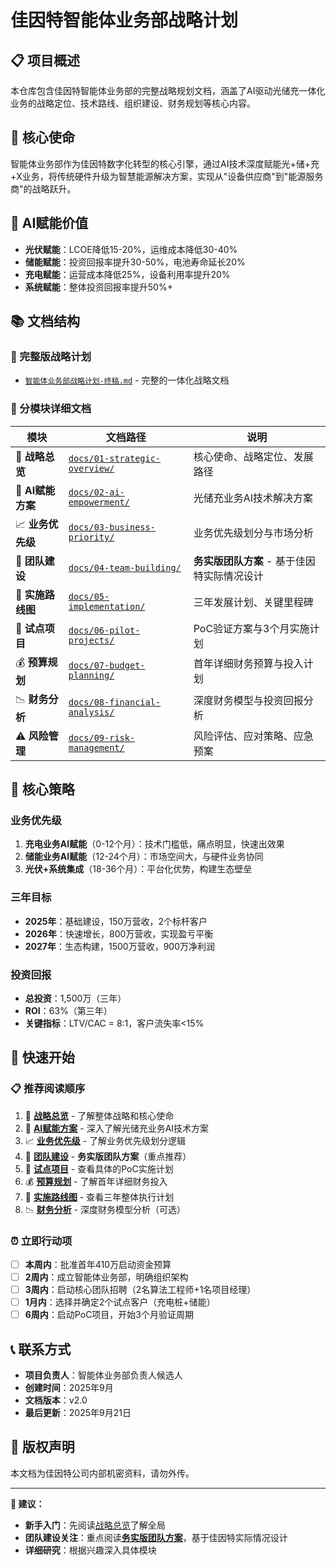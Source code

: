 # 佳因特智能体业务部战略计划

## 📋 项目概述

本仓库包含佳因特智能体业务部的完整战略规划文档，涵盖了AI驱动光储充一体化业务的战略定位、技术路线、组织建设、财务规划等核心内容。

## 🎯 核心使命
智能体业务部作为佳因特数字化转型的核心引擎，通过AI技术深度赋能光+储+充+X业务，将传统硬件升级为智慧能源解决方案，实现从"设备供应商"到"能源服务商"的战略跃升。

## 🔋 AI赋能价值
- **光伏赋能**：LCOE降低15-20%，运维成本降低30-40%
- **储能赋能**：投资回报率提升30-50%，电池寿命延长20%
- **充电赋能**：运营成本降低25%，设备利用率提升20%
- **系统赋能**：整体投资回报率提升50%+

## 📚 文档结构

### 📖 完整版战略计划
- [`智能体业务部战略计划-终稿.md`](./智能体业务部战略计划-终稿.md) - 完整的一体化战略文档

### 📁 分模块详细文档

| 模块 | 文档路径 | 说明 |
|------|---------|------|
| 🎯 **战略总览** | [`docs/01-strategic-overview/`](./docs/01-strategic-overview/) | 核心使命、战略定位、发展路径 |
| 🤖 **AI赋能方案** | [`docs/02-ai-empowerment/`](./docs/02-ai-empowerment/) | 光储充业务AI技术解决方案 |
| 📈 **业务优先级** | [`docs/03-business-priority/`](./docs/03-business-priority/) | 业务优先级划分与市场分析 |
| 👥 **团队建设** | [`docs/04-team-building/`](./docs/04-team-building/) | **务实版团队方案** - 基于佳因特实际情况设计 |
| 🚀 **实施路线图** | [`docs/05-implementation/`](./docs/05-implementation/) | 三年发展计划、关键里程碑 |
| 🧪 **试点项目** | [`docs/06-pilot-projects/`](./docs/06-pilot-projects/) | PoC验证方案与3个月实施计划 |
| 💰 **预算规划** | [`docs/07-budget-planning/`](./docs/07-budget-planning/) | 首年详细财务预算与投入计划 |
| 📉 **财务分析** | [`docs/08-financial-analysis/`](./docs/08-financial-analysis/) | 深度财务模型与投资回报分析 |
| ⚠️ **风险管理** | [`docs/09-risk-management/`](./docs/09-risk-management/) | 风险评估、应对策略、应急预案 |

## 🎯 核心策略

### 业务优先级
1. **充电业务AI赋能**（0-12个月）：技术门槛低，痛点明显，快速出效果
2. **储能业务AI赋能**（12-24个月）：市场空间大，与硬件业务协同
3. **光伏+系统集成**（18-36个月）：平台化优势，构建生态壁垒

### 三年目标
- **2025年**：基础建设，150万营收，2个标杆客户
- **2026年**：快速增长，800万营收，实现盈亏平衡
- **2027年**：生态构建，1500万营收，900万净利润

### 投资回报
- **总投资**：1,500万（三年）
- **ROI**：63%（第三年）
- **关键指标**：LTV/CAC = 8:1，客户流失率<15%

## 🚀 快速开始

### 📋 推荐阅读顺序
1. 📆 [**战略总览**](./docs/01-strategic-overview/) - 了解整体战略和核心使命
2. 🤖 [**AI赋能方案**](./docs/02-ai-empowerment/) - 深入了解光储充业务AI技术方案
3. 📈 [**业务优先级**](./docs/03-business-priority/) - 了解业务优先级划分逻辑
4. 👥 [**团队建设**](./docs/04-team-building/) - **务实版团队方案**（重点推荐）
5. 🧪 [**试点项目**](./docs/06-pilot-projects/) - 查看具体的PoC实施计划
6. 💰 [**预算规划**](./docs/07-budget-planning/) - 了解首年详细财务投入
7. 🚀 [**实施路线图**](./docs/05-implementation/) - 查看三年整体执行计划
8. 📉 [**财务分析**](./docs/08-financial-analysis/) - 深度财务模型分析（可选）

### ⏰ 立即行动项
- [ ] **本周内**：批准首年410万启动资金预算
- [ ] **2周内**：成立智能体业务部，明确组织架构
- [ ] **3周内**：启动核心团队招聘（2名算法工程师+1名项目经理）
- [ ] **1月内**：选择并确定2个试点客户（充电桩+储能）
- [ ] **6周内**：启动PoC项目，开始3个月验证周期

## 📞 联系方式

- **项目负责人**：智能体业务部负责人候选人
- **创建时间**：2025年9月
- **文档版本**：v2.0
- **最后更新**：2025年9月21日

## 📄 版权声明

本文档为佳因特公司内部机密资料，请勿外传。

---

**🎯 建议：**
- **新手入门**：先阅读[战略总览](./docs/01-strategic-overview/)了解全局
- **团队建设关注**：重点阅读[**务实版团队方案**](./docs/04-team-building/)，基于佳因特实际情况设计
- **详细研究**：根据兴趣深入具体模块
